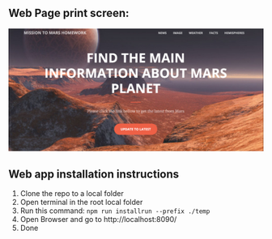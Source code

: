 ## Web Page print screen:
![Main page](./temp/img/print1.png)

## Web app installation instructions
1. Clone the repo to a local folder
2. Open terminal in the root local folder
3. Run this command: `npm run installrun --prefix ./temp`
4. Open Browser and go to http://localhost:8090/
5. Done